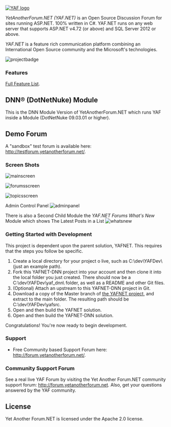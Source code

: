 ﻿[![YAF logo](http://yetanotherforum.net/forum/Content/images/YAFLogo.svg)](http://www.yetanotherforum.net)

*YetAnotherForum.NET* _(YAF.NET)_ is an Open Source Discussion Forum for sites running ASP.NET. 100% written in C#. YAF.NET runs on any web server that supports ASP.NET v4.72 (or above) and SQL Server 2012 or above.

*YAF.NET* is a feature rich communication platform combining an International Open Source community and the Microsoft's technologies.

![projectbadge](http://www.ohloh.net/p/yaf/widgets/project_partner_badge.gif)


### Features

[Full Feature List](https://github.com/YAFNET/YAFNET/wiki/YAF.NET-Features).

## DNN® (DotNetNuke) Module

This is the DNN Module Version of YetAnotherForum.NET which runs YAF inside a Module (DotNetNuke 09.03.01 or higher).

## Demo Forum

A "sandbox" test forum is available here: http://testforum.yetanotherforum.net/.

### Screen Shots

![mainscreen](http://yetanotherforum.net/assets/img/main.png)

![forumsscreen](http://yetanotherforum.net/assets/img/forum.png)

![topicsscreen](http://yetanotherforum.net/assets/img/topic.png)

Admin Control Panel
![adminpanel](http://yetanotherforum.net/assets/img/admin.png)

There is also a Second Child Module the *YAF.NET Forums What's New* Module which shows The Latest Posts in a List
![whatsnew](http://www.watchersnet.de/Portals/0/screenshots/dnn/ScreenshotYafLatestPosts.jpg)



### Getting Started with Development

This project is dependent upon the parent solution, YAFNET.  This requires that the steps you follow be specific.

1. Create a local directory for your project o live, such as C:\dev\YAFDev\ (just an example path).
2. Fork this YAFNET-DNN project into your account and then clone it into the local folder you just created. There should now be a C:\dev\YAFDev\yaf_dnn\ folder, as well as a README and other Git files.
3. (Optional) Attach an upstream to this YAFNET-DNN project in Git.
4. Download a copy of the Master branch of [the YAFNET project](https://github.com/YAFNET/YAFNET), and extract to the main folder. The resulting path should be C:\dev\YAFDev\yafsrc\.
5. Open and then build the YAFNET solution.
6. Open and then build the YAFNET-DNN solution.

Congratulations! You're now ready to begin development.

### Support
 
* Free Community based Support Forum here: http://forum.yetanotherforum.net/.


### Community Support Forum

See a real live YAF Forum by visiting the Yet Another Forum.NET community support forum: http://forum.yetanotherforum.net. Also, get your questions answered by the YAF community.

## License

Yet Another Forum.NET is licensed under the Apache 2.0 license.
